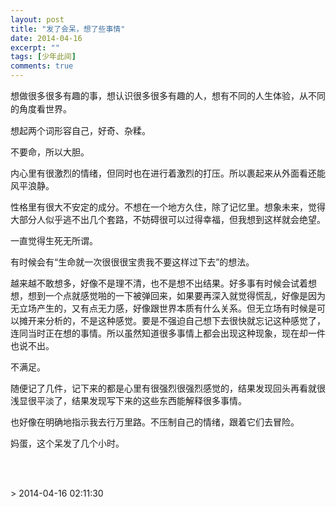 ```yaml
---
layout: post
title: "发了会呆，想了些事情"
date: 2014-04-16
excerpt: ""
tags: [少年此间]
comments: true
---
```


<p> <span style="line-height: 1.5;">想做很多很多有趣的事，想认识很多很多有趣的人，想有不同的人生体验，从不同的角度看世界。</span></p><p>想起两个词形容自己，好奇、杂糅。</p><p>不要命，所以大胆。</p><p>内心里有很激烈的情绪，但同时也在进行着激烈的打压。所以裹起来从外面看还能风平浪静。</p><p>性格里有很大不安定的成分。不想在一个地方久住，除了记忆里。想象未来，觉得大部分人似乎逃不出几个套路，不妨碍很可以过得幸福，但我想到这样就会绝望。</p><p>一直觉得生死无所谓。</p><p>有时候会有“生命就一次很很很宝贵我不要这样过下去”的想法。</p><p>越来越不敢想多，好像不是理不清，也不是想不出结果。好多事有时候会试着想想，想到一个点就感觉啪的一下被弹回来，如果要再深入就觉得慌乱，好像是因为无立场产生的，又有点无力感，好像跟世界本质有什么关系。但无立场有时候是可以摊开来分析的，不是这种感觉。要是不强迫自己想下去很快就忘记这种感觉了，连同当时正在想的事情。所以虽然知道很多事情上都会出现这种现象，现在却一件也说不出。</p><p>不满足。</p><p>随便记了几件，记下来的都是心里有很强烈很强烈感觉的，结果发现回头再看就很浅显很平淡了，结果发现写下来的这些东西能解释很多事情。</p><p>也好像在明确地指示我去行万里路。不压制自己的情绪，跟着它们去冒险。</p><p>妈蛋，这个呆发了几个小时。</p>
<p><br><br></p>> 2014-04-16 02:11:30
